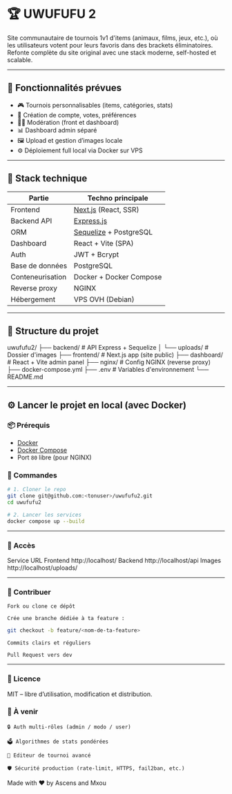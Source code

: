 # 🏆 UWUFUFU 2

Site communautaire de tournois 1v1 d'items (animaux, films, jeux, etc.), où les utilisateurs votent pour leurs favoris dans des brackets éliminatoires. Refonte complète du site original avec une stack moderne, self-hosted et scalable.

---

## 🚀 Fonctionnalités prévues

- 🎮 Tournois personnalisables (items, catégories, stats)
- 👥 Création de compte, votes, préférences
- 🧑‍⚖️ Modération (front et dashboard)
- 📊 Dashboard admin séparé
- 🖼️ Upload et gestion d’images locale
- ⚙️ Déploiement full local via Docker sur VPS

---

## 🧱 Stack technique

| Partie           | Techno principale                                |
| ---------------- | ------------------------------------------------ |
| Frontend         | [Next.js](https://nextjs.org/) (React, SSR)      |
| Backend API      | [Express.js](https://expressjs.com/)             |
| ORM              | [Sequelize](https://sequelize.org/) + PostgreSQL |
| Dashboard        | React + Vite (SPA)                               |
| Auth             | JWT + Bcrypt                                     |
| Base de données  | PostgreSQL                                       |
| Conteneurisation | Docker + Docker Compose                          |
| Reverse proxy    | NGINX                                            |
| Hébergement      | VPS OVH (Debian)                                 |

---

## 📁 Structure du projet

uwufufu2/
├── backend/ # API Express + Sequelize
│ └── uploads/ # Dossier d'images
├── frontend/ # Next.js app (site public)
├── dashboard/ # React + Vite admin panel
├── nginx/ # Config NGINX (reverse proxy)
├── docker-compose.yml
├── .env # Variables d'environnement
└── README.md

---

## ⚙️ Lancer le projet en local (avec Docker)

### 📦 Prérequis

- [Docker](https://docs.docker.com/get-docker/)
- [Docker Compose](https://docs.docker.com/compose/)
- Port `80` libre (pour NGINX)

### 🏁 Commandes

```bash
# 1. Cloner le repo
git clone git@github.com:<tonuser>/uwufufu2.git
cd uwufufu2

# 2. Lancer les services
docker compose up --build
```

---

### 📍 Accès

Service URL
Frontend http://localhost/
Backend http://localhost/api
Images http://localhost/uploads/

---

### 🌱 Contribuer

    Fork ou clone ce dépôt

    Crée une branche dédiée à ta feature :

```bash
git checkout -b feature/<nom-de-ta-feature>
```

    Commits clairs et réguliers

    Pull Request vers dev

---

### 📜 Licence

MIT – libre d’utilisation, modification et distribution.

### 🧠 À venir

    🔒 Auth multi-rôles (admin / modo / user)

    🗳️ Algorithmes de stats pondérées

    🎨 Editeur de tournoi avancé

    🛡️ Sécurité production (rate-limit, HTTPS, fail2ban, etc.)

Made with ❤️ by Ascens and Mxou
